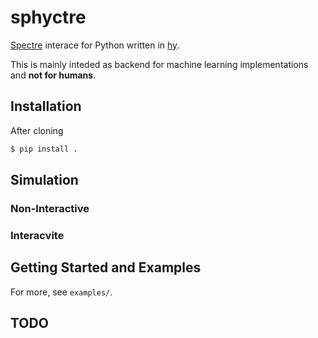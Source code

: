 # sphyctre

[Spectre](https://www.cadence.com/en_US/home/tools/custom-ic-analog-rf-design/circuit-simulation/spectre-simulation-platform.html)
interace for Python written in [hy](https://github.com/hylang/hy).

This is mainly inteded as backend for machine learning implementations and
**not for humans**.

## Installation

After cloning

```bash
$ pip install .
```

## Simulation 

### Non-Interactive

### Interacvite

## Getting Started and Examples

For more, see `examples/`.

## TODO
